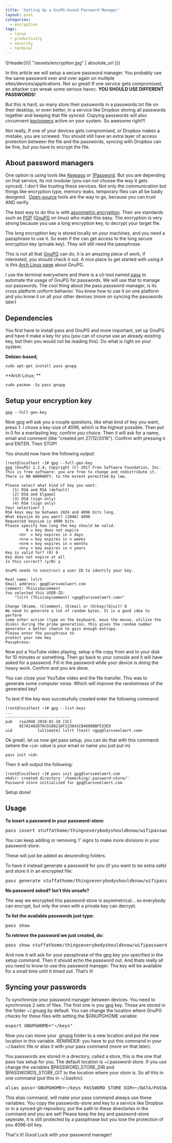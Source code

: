 ```yaml
---
title: 'Setting Up a GnuPG-based Password Manager'
layout: post
categories:
  - encryption
tags:
  - linux
  - productivity
  - security
  - terminal
---
```

![Header]({{ "/assets/encryption.jpg" | absolute_url }})

In this article we will setup a secure password manager. You probably use the same password over and over again on multiple sites/devices/applications. Not so great! If one service gets compromised, an attacker can wreak some serious havoc. **YOU SHOULD USE DIFFERENT PASSWORDS!**
  
But this is hard, so many store their passwords in a passwords.txt file on their desktop, or even better, in a service like Dropbox storing all passwords together and keeping that file synced. Copying passwords will also circumvent [keyloggers](https://en.wikipedia.org/wiki/Keystroke_logging) active on your system. So awesome right?!

Not really, If one of your devices gets compromised, or Dropbox makes a mistake, you are screwed. You should still have an extra layer of access protection between the file and the passwords, syncing with Dropbox can be fine, but you have to encrypt the file.

## About password managers

One option is using tools like [Keepass](http://keepass.info/) or [1Password](https://1password.com/). 
But you are depending on that service, its not modular (you can not choose the way it gets synced). 
I don't like trusting these services. 
Not only the communication but things like encryption type, memory leaks, temporary files can all be badly designed. 
[Open-source](https://www.coredna.com/blogs/comparing-open-closed-source-software) tools are the way to go, because you can trust AND verify.

The best way to do this is with [asymmetric encryption](https://en.wikipedia.org/wiki/Public-key_cryptography). 
Their are standards such as [PGP](https://nl.wikipedia.org/wiki/Pretty_Good_Privacy) ([GnuPG](https://www.gnupg.org/) on linux) who make this easy. 
The encryption is very strong because you use a long encryption key, to decrypt your target file.
  
The long encryption key is stored locally on your machines, and you need a passphrase to use it. 
So even if the can get access to the long secure encryption key (private key). They will still need the passphrase.

This is not all that [GnuPG](https://www.gnupg.org/) can do, it is an amazing piece of work, if interested, you should check it out. 
A nice place to get started with using it is this [Arch Linux page](https://wiki.archlinux.org/index.php/GnuPG) about GnuPG.

I use the terminal everywhere and there is a cli-tool named [pass](https://wiki.archlinux.org/index.php/Pass) to automate the usage of GnuPG for passwords. We will use that to manage our passwords.
The cool thing about the pass password-manager, is its cross platform uniform behavior. You know how to use it on one platform and you know it on all your other devices (more on syncing the passwords later)

## Dependencies

You first have to install pass and GnuPG and more important, set up GnuPG and have it make a key for you (you can of course use an already existing key, but then you would not be reading this). Do what is right on your system:

**Debian-based;**
```
sudo apt-get install pass gnupg
```
**Arch Linux; **
```
sudo pacman -Sy pass gnupg
```
## Setup your encryption key
```
gpg --full-gen-key
```
Now gpg will ask you a couple questions, like what kind of key you want, press 1.
I chose a key-size of 4096, which is the highest possible. Then put in 0 for a everlasting key, confirm you choice.
Then it will ask for a name, email and comment (like "created pm 27/12/2016"). 
Confirm with pressing `O` and ENTER. Then STOP!

You should now have the following output:
```
[root@localhost ~]# gpg --full-gen-key
gpg (GnuPG) 2.2.4; Copyright (C) 2017 Free Software Foundation, Inc.
This is free software: you are free to change and redistribute it.
There is NO WARRANTY, to the extent permitted by law.

Please select what kind of key you want:
   (1) RSA and RSA (default)
   (2) DSA and Elgamal
   (3) DSA (sign only)
   (4) RSA (sign only)
Your selection? 1
RSA keys may be between 1024 and 4096 bits long.
What keysize do you want? (2048) 4096
Requested keysize is 4096 bits
Please specify how long the key should be valid.
         0 = key does not expire
      <n>  = key expires in n days
      <n>w = key expires in n weeks
      <n>m = key expires in n months
      <n>y = key expires in n years
Key is valid for? (0) 0
Key does not expire at all
Is this correct? (y/N) y

GnuPG needs to construct a user ID to identify your key.

Real name: lvlrt
Email address: gpg@larsveelaert.com
Comment: Thisismycomment
You selected this USER-ID:
    "lvlrt (Thisismycomment) <gpg@larsveelaert.com>"

Change (N)ame, (C)omment, (E)mail or (O)kay/(Q)uit? O
We need to generate a lot of random bytes. It is a good idea to perform
some other action (type on the keyboard, move the mouse, utilize the
disks) during the prime generation; this gives the random number
generator a better chance to gain enough entropy.
Please enter the passphrase to
protect your new key
Passphrase: 
```
Now put a YouTube video playing, setup a file copy from and to your disk for 10 minutes or something. 
Then go back to your console and it will have asked for a password. Fill in the password while your device is doing the heavy work. Confirm and you are done.

You can close your YouTube video and the file transfer. This was to generate some computer noise. Which will improve the randomness of the generated key!

To test if the key was successfully created enter the following command:
```
[root@localhost ~]# gpg --list-keys
...
----------------------------
pub   rsa2048 2018-01-10 [SC]
      927A1402D78C9188216F233841CB4088BBF533E9
uid           [ultimate] lvlrt (test) <gpg@larsveelaert.com>
```
Ok great!, let us now get pass setup, you can do that with this command: 
(where the `<id>` value is your email or name you just put in)
```
pass init <id>
```
Then it will output the following:
```
[root@localhost ~]# pass init gpg@larsveelaert.com
mkdir: created directory '/home/king/.password-store/'
Password store initialized for gpg@larsveelaert.com
```
Setup done!

## Usage

**To insert a password in your password-store:**

<pre>pass insert stuffathome/thingseverybodyshouldknow/wifipassword</pre>

You can keep adding or removing &#8216;/&#8217; signs to make more divisions in your password-store.
  
These will just be added as descending folders.

To have it instead generate a password for you (if you want to be extra safe) and store it in an encrypted file:

<pre>pass generate stuffathome/thingseverybodyshouldknow/wifipassword</pre>

**No password asked? Isn&#8217;t this unsafe?**
  
The way we encrypted this password-store is asymmetrical&#8230; so everybody can encrypt, but only the ones with a private key can decrypt.

**To list the available passwords just type:**

<pre>pass show</pre>

**To retrieve the password we just created, do:**

<pre>pass show stuffathome/thingseverybodyshouldknow/wifipassword</pre>

And now it will ask for your passphrase of the gpg key you specified in the setup command. Then it should echo the password out. And thats really all you need to know to use this password manager. The key will be available for a small time until it timed out. That&#8217;s it!

## Syncing your passwords

To synchronize your password manager between devices. You need to synchronize 2 sets of files. The first one is you gpg key. Those are stored in the folder ~/.gnupg by default. You can change the location where GnuPG checks for these files with setting the $GNUPGHOME variable:

<pre>export GNUPGHOME="~/keys"</pre>

Now you can move your .gnupg folder to a new location and put the new location in this variable. REMINDER: you have to put this command in your ~/.bashrc file or alias it with your pass command (more on that later).

You passwords are stored in a directory, called a store, this is the one that pass has setup for you. The default location is ~/.password-store. If you use change the variables $PASSWORD\_STORE\_DIR and $PASSWORDS\_STORE\_GIT to the location where your store is. So all this in one command (put this in ~/.bashrc):

<pre>alias pass='GNUPGHOME=~/keys PASSWORD_STORE_DIR=~/DATA/PASSWORDS PASSWORD_STORE_GIT=~/DATA/PASSWORDS pass'</pre>

This alias command, will make your pass command always use these variables. You copy the passwords-store and key to a service like Dropbox or in a synced git-repository, put the path to these directories in the command and you are set! Please keep the key and password-store seperate, it is still protected by a passphrase but you lose the protection of you 4096-bit key.

That's it! Good Luck with your password manager!
